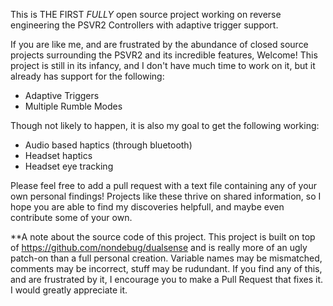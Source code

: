 This is THE FIRST _FULLY_ open source project working on reverse engineering the PSVR2 Controllers with adaptive trigger support.

If you are like me, and are frustrated by the abundance of closed source projects surrounding the PSVR2 and its incredible features, Welcome! This project is still in its infancy, and I don't have much time to work on it, but it already has support for the following:
- Adaptive Triggers
- Multiple Rumble Modes

Though not likely to happen, it is also my goal to get the following working:
- Audio based haptics (through bluetooth)
- Headset haptics
- Headset eye tracking

Please feel free to add a pull request with a text file containing any of your own personal findings! Projects like these thrive on shared information, so I hope you are able to find my discoveries helpfull, and maybe even contribute some of your own.


**A note about the source code of this project.
This project is built on top of https://github.com/nondebug/dualsense and is really more of an ugly patch-on than a full personal creation. Variable names may be mismatched, comments may be incorrect, stuff may be rudundant. If you find any of this, and are frustrated by it, I encourage you to make a Pull Request that fixes it. I would greatly appreciate it.
